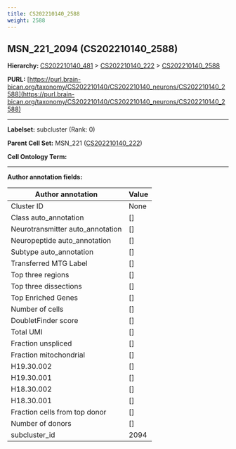 ```yaml
---
title: CS202210140_2588
weight: 2588
---
```

## MSN_221_2094 (CS202210140_2588)
<b>Hierarchy: </b>
[CS202210140_481](../CS202210140_481) >
[CS202210140_222](../CS202210140_222) >
[CS202210140_2588](../CS202210140_2588)

**PURL:** [https://purl.brain-bican.org/taxonomy/CS202210140/CS202210140_neurons/CS202210140_2588](https://purl.brain-bican.org/taxonomy/CS202210140/CS202210140_neurons/CS202210140_2588)

---


**Labelset:** subcluster (Rank: 0)

**Parent Cell Set:** MSN_221 ([CS202210140_222](../CS202210140_222))



**Cell Ontology Term:** 

[MARKER GENES.]: #


---

[TRANSFERRED ANNOTATIONS.]: #


[AUTHOR ANNOTATION FIELDS.]: #


**Author annotation fields:**

| Author annotation | Value |
|-------------------|-------|
|Cluster ID|None|
|Class auto_annotation|[]|
|Neurotransmitter auto_annotation|[]|
|Neuropeptide auto_annotation|[]|
|Subtype auto_annotation|[]|
|Transferred MTG Label|[]|
|Top three regions|[]|
|Top three dissections|[]|
|Top Enriched Genes|[]|
|Number of cells|[]|
|DoubletFinder score|[]|
|Total UMI|[]|
|Fraction unspliced|[]|
|Fraction mitochondrial|[]|
|H19.30.002|[]|
|H19.30.001|[]|
|H18.30.002|[]|
|H18.30.001|[]|
|Fraction cells from top donor|[]|
|Number of donors|[]|
|subcluster_id|2094|
